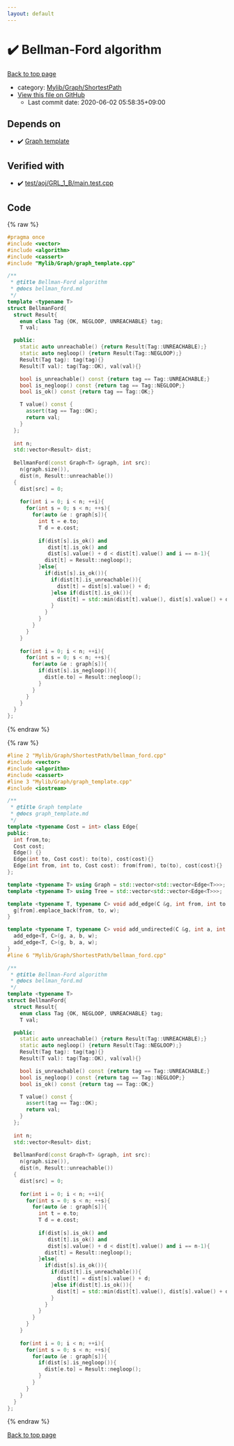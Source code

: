 ```yaml
---
layout: default
---
```


<!-- mathjax config similar to math.stackexchange -->
<script type="text/javascript" async
  src="https://cdnjs.cloudflare.com/ajax/libs/mathjax/2.7.5/MathJax.js?config=TeX-MML-AM_CHTML">
</script>
<script type="text/x-mathjax-config">
  MathJax.Hub.Config({
    TeX: { equationNumbers: { autoNumber: "AMS" }},
    tex2jax: {
      inlineMath: [ ['$','$'] ],
      processEscapes: true
    },
    "HTML-CSS": { matchFontHeight: false },
    displayAlign: "left",
    displayIndent: "2em"
  });
</script>

<script type="text/javascript" src="https://cdnjs.cloudflare.com/ajax/libs/jquery/3.4.1/jquery.min.js"></script>
<script src="https://cdn.jsdelivr.net/npm/jquery-balloon-js@1.1.2/jquery.balloon.min.js" integrity="sha256-ZEYs9VrgAeNuPvs15E39OsyOJaIkXEEt10fzxJ20+2I=" crossorigin="anonymous"></script>
<script type="text/javascript" src="../../../../assets/js/copy-button.js"></script>
<link rel="stylesheet" href="../../../../assets/css/copy-button.css" />


# :heavy_check_mark: Bellman-Ford algorithm

<a href="../../../../index.html">Back to top page</a>

* category: <a href="../../../../index.html#9a0780c4ad89eac4e850657d1e57c23a">Mylib/Graph/ShortestPath</a>
* <a href="{{ site.github.repository_url }}/blob/master/Mylib/Graph/ShortestPath/bellman_ford.cpp">View this file on GitHub</a>
    - Last commit date: 2020-06-02 05:58:35+09:00




## Depends on

* :heavy_check_mark: <a href="../graph_template.cpp.html">Graph template</a>


## Verified with

* :heavy_check_mark: <a href="../../../../verify/test/aoj/GRL_1_B/main.test.cpp.html">test/aoj/GRL_1_B/main.test.cpp</a>


## Code

<a id="unbundled"></a>
{% raw %}
```cpp
#pragma once
#include <vector>
#include <algorithm>
#include <cassert>
#include "Mylib/Graph/graph_template.cpp"

/**
 * @title Bellman-Ford algorithm
 * @docs bellman_ford.md
 */
template <typename T>
struct BellmanFord{
  struct Result{
    enum class Tag {OK, NEGLOOP, UNREACHABLE} tag;
    T val;

  public:
    static auto unreachable() {return Result(Tag::UNREACHABLE);}
    static auto negloop() {return Result(Tag::NEGLOOP);}
    Result(Tag tag): tag(tag){}
    Result(T val): tag(Tag::OK), val(val){}

    bool is_unreachable() const {return tag == Tag::UNREACHABLE;}
    bool is_negloop() const {return tag == Tag::NEGLOOP;}
    bool is_ok() const {return tag == Tag::OK;}

    T value() const {
      assert(tag == Tag::OK);
      return val;
    }
  };
  
  int n;
  std::vector<Result> dist;
  
  BellmanFord(const Graph<T> &graph, int src):
    n(graph.size()),
    dist(n, Result::unreachable())
  {
    dist[src] = 0;
    
    for(int i = 0; i < n; ++i){
      for(int s = 0; s < n; ++s){
        for(auto &e : graph[s]){
          int t = e.to;
          T d = e.cost;
          
          if(dist[s].is_ok() and
             dist[t].is_ok() and
             dist[s].value() + d < dist[t].value() and i == n-1){
            dist[t] = Result::negloop();
          }else{
            if(dist[s].is_ok()){
              if(dist[t].is_unreachable()){
                dist[t] = dist[s].value() + d;
              }else if(dist[t].is_ok()){
                dist[t] = std::min(dist[t].value(), dist[s].value() + d);
              }
            }
          }
        }
      }
    }
    
    for(int i = 0; i < n; ++i){
      for(int s = 0; s < n; ++s){
        for(auto &e : graph[s]){
          if(dist[s].is_negloop()){
            dist[e.to] = Result::negloop();
          }
        }
      }
    }
  }
};

```
{% endraw %}

<a id="bundled"></a>
{% raw %}
```cpp
#line 2 "Mylib/Graph/ShortestPath/bellman_ford.cpp"
#include <vector>
#include <algorithm>
#include <cassert>
#line 3 "Mylib/Graph/graph_template.cpp"
#include <iostream>

/**
 * @title Graph template
 * @docs graph_template.md
 */
template <typename Cost = int> class Edge{
public:
  int from,to;
  Cost cost;
  Edge() {}
  Edge(int to, Cost cost): to(to), cost(cost){}
  Edge(int from, int to, Cost cost): from(from), to(to), cost(cost){}
};

template <typename T> using Graph = std::vector<std::vector<Edge<T>>>;
template <typename T> using Tree = std::vector<std::vector<Edge<T>>>;

template <typename T, typename C> void add_edge(C &g, int from, int to, T w = 1){
  g[from].emplace_back(from, to, w);
}

template <typename T, typename C> void add_undirected(C &g, int a, int b, T w = 1){
  add_edge<T, C>(g, a, b, w);
  add_edge<T, C>(g, b, a, w);
}
#line 6 "Mylib/Graph/ShortestPath/bellman_ford.cpp"

/**
 * @title Bellman-Ford algorithm
 * @docs bellman_ford.md
 */
template <typename T>
struct BellmanFord{
  struct Result{
    enum class Tag {OK, NEGLOOP, UNREACHABLE} tag;
    T val;

  public:
    static auto unreachable() {return Result(Tag::UNREACHABLE);}
    static auto negloop() {return Result(Tag::NEGLOOP);}
    Result(Tag tag): tag(tag){}
    Result(T val): tag(Tag::OK), val(val){}

    bool is_unreachable() const {return tag == Tag::UNREACHABLE;}
    bool is_negloop() const {return tag == Tag::NEGLOOP;}
    bool is_ok() const {return tag == Tag::OK;}

    T value() const {
      assert(tag == Tag::OK);
      return val;
    }
  };
  
  int n;
  std::vector<Result> dist;
  
  BellmanFord(const Graph<T> &graph, int src):
    n(graph.size()),
    dist(n, Result::unreachable())
  {
    dist[src] = 0;
    
    for(int i = 0; i < n; ++i){
      for(int s = 0; s < n; ++s){
        for(auto &e : graph[s]){
          int t = e.to;
          T d = e.cost;
          
          if(dist[s].is_ok() and
             dist[t].is_ok() and
             dist[s].value() + d < dist[t].value() and i == n-1){
            dist[t] = Result::negloop();
          }else{
            if(dist[s].is_ok()){
              if(dist[t].is_unreachable()){
                dist[t] = dist[s].value() + d;
              }else if(dist[t].is_ok()){
                dist[t] = std::min(dist[t].value(), dist[s].value() + d);
              }
            }
          }
        }
      }
    }
    
    for(int i = 0; i < n; ++i){
      for(int s = 0; s < n; ++s){
        for(auto &e : graph[s]){
          if(dist[s].is_negloop()){
            dist[e.to] = Result::negloop();
          }
        }
      }
    }
  }
};

```
{% endraw %}

<a href="../../../../index.html">Back to top page</a>

